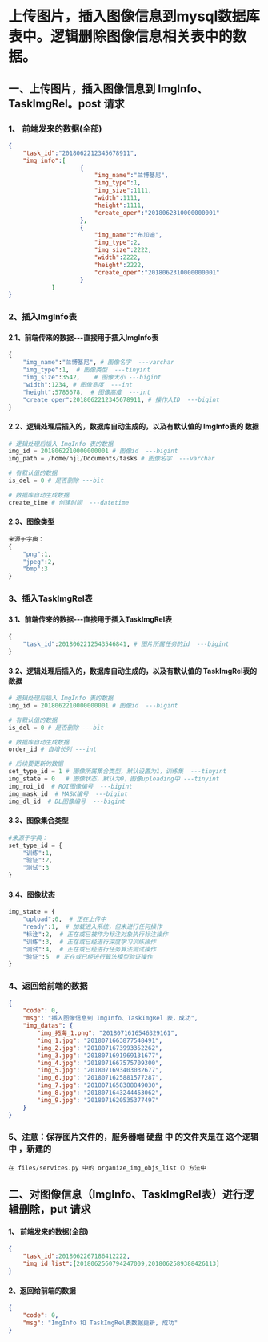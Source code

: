 # 上传图片，插入图像信息到mysql数据库表中。逻辑删除图像信息相关表中的数据。

[接口url]: 192.168.186.128:8000/training/files/files



## 一、上传图片，插入图像信息到 ImgInfo、TaskImgRel。post 请求

### 1、 前端发来的数据(全部)

```json
{
	"task_id":"2018062212345678911",
	"img_info":[
                    {
                        "img_name":"兰博基尼",
                        "img_type":1, 
                        "img_size":1111,
                        "width":1111,
                        "height":1111, 
                        "create_oper":"2018062310000000001"
                    },
                    {
                        "img_name":"布加迪",
                        "img_type":2,
                        "img_size":2222,
                        "width":2222,
                        "height":2222,
                        "create_oper":"2018062310000000001"
                    }
			]
}
```



### 2、插入ImgInfo表

#### 2.1、前端传来的数据---直接用于插入ImgInfo表

```python
{
    "img_name":"兰博基尼", # 图像名字  ---varchar
    "img_type":1,  # 图像类型  ---tinyint
    "img_size":3542,	# 图像大小 ---bigint
    "width":1234, # 图像宽度  ---int
    "height":5785678,  # 图像高度  ---int
    "create_oper":2018062212345678911, # 操作人ID  ---bigint
}
```



#### 2.2、逻辑处理后插入的，数据库自动生成的，以及有默认值的   ImgInfo表的 数据

```python
# 逻辑处理后插入 ImgInfo 表的数据
img_id = 2018062210000000001 # 图像id  ---bigint
img_path = /home/njl/Documents/tasks # 图像名字  ---varchar

# 有默认值的数据
is_del = 0 # 是否删除 ---bit

# 数据库自动生成数据
create_time # 创建时间  ---datetime
```

#### 2.3、图像类型

```python
来源于字典：
{
    "png":1,
    "jpeg":2,
    "bmp":3
}
```



### 3、插入TaskImgRel表

#### 3.1、前端传来的数据---直接用于插入TaskImgRel表

```python
{
    "task_id":2018062212543546841, # 图片所属任务的id  ---bigint  
}
```

#### 3.2、逻辑处理后插入的，数据库自动生成的，以及有默认值的   TaskImgRel表的 数据

```python
# 逻辑处理后插入 ImgInfo 表的数据
img_id = 2018062210000000001 # 图像id  ---bigint

# 有默认值的数据
is_del = 0 # 是否删除 ---bit

# 数据库自动生成数据
order_id # 自增长列 ---int

# 后续要更新的数据
set_type_id = 1 # 图像所属集合类型，默认设置为1，训练集  ---tinyint
img_state = 0	# 图像状态，默认为0，图像uploading中 ---tinyint
img_roi_id  # ROI图像编号  ---bigint
img_mask_id  # MASK编号  ---bigint
img_dl_id  # DL图像编号  ---bigint
```

#### 3.3、图像集合类型

```python
#来源于字典：
set_type_id = {
    "训练":1,
    "验证":2,
    "测试":3
}
```
#### 3.4、图像状态

```python
img_state = {
	"upload":0,  # 正在上传中
	"ready":1,  # 加载进入系统，但未进行任何操作
	"标注":2,  # 正在或已被作为标注对象执行标注操作
	"训练":3,  # 正在或已经进行深度学习训练操作
	"测试":4,  # 正在或已经进行任务算法测试操作
	"验证":5  # 正在或已经进行算法模型验证操作
}
```

### 4、返回给前端的数据

```json
{
    "code": 0,
    "msg": "插入图像信息到 ImgInfo、TaskImgRel 表，成功",
    "img_datas": {
        "img_拓海_1.png": "2018071616546329161",
        "img_1.jpg": "2018071663877548491",
        "img_2.jpg": "2018071673993352262",
        "img_3.jpg": "2018071691969131677",
        "img_4.jpg": "2018071667575709300",
        "img_5.jpg": "2018071693403032677",
        "img_6.jpg": "2018071625881577287",
        "img_7.jpg": "2018071658388849030",
        "img_8.jpg": "2018071643244463062",
        "img_9.jpg": "2018071620535377497"
    }
}
```

### 5、注意：保存图片文件的，服务器端 硬盘 中 的文件夹是在 这个逻辑中 ，新建的

```
在 files/services.py 中的 organize_img_objs_list（）方法中
```



## 二、对图像信息（ImgInfo、TaskImgRel表）进行逻辑删除，put 请求

#### 1、 前端发来的数据(全部)

```json
{
	"task_id":2018062267186412222,
	"img_id_list":[2018062560794247009,2018062589388426113]
}
```

#### 2、返回给前端的数据

```json
{
    "code": 0,
    "msg": "ImgInfo 和 TaskImgRel表数据更新, 成功"
}
```

